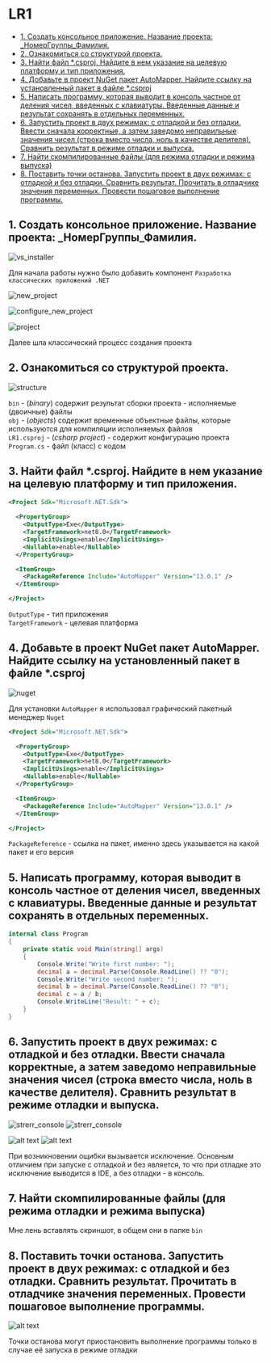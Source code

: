 # LR1

  - [1. Создать консольное приложение. Название проекта: \_НомерГруппы\_Фамилия.](#1-создать-консольное-приложение-название-проекта-_номергруппы_фамилия)
  - [2. Ознакомиться со структурой проекта.](#2-ознакомиться-со-структурой-проекта)
  - [3. Найти файл \*.csproj. Найдите в нем указание на целевую платформу и тип приложения.](#3-найти-файл-csproj-найдите-в-нем-указание-на-целевую-платформу-и-тип-приложения)
  - [4. Добавьте в проект NuGet пакет AutoMapper. Найдите ссылку на установленный пакет в файле \*.csproj](#4-добавьте-в-проект-nuget-пакет-automapper-найдите-ссылку-на-установленный-пакет-в-файле-csproj)
  - [5. Написать программу, которая выводит в консоль частное от деления чисел, введенных с клавиатуры. Введенные данные и результат сохранять в отдельных переменных.](#5-написать-программу-которая-выводит-в-консоль-частное-от-деления-чисел-введенных-с-клавиатуры-введенные-данные-и-результат-сохранять-в-отдельных-переменных)
  - [6. Запустить проект в двух режимах: с отладкой и без отладки. Ввести сначала корректные, а затем заведомо неправильные значения чисел (строка вместо числа, ноль в качестве делителя). Сравнить результат в режиме отладки и выпуска.](#6-запустить-проект-в-двух-режимах-с-отладкой-и-без-отладки-ввести-сначала-корректные-а-затем-заведомо-неправильные-значения-чисел-строка-вместо-числа-ноль-в-качестве-делителя-сравнить-результат-в-режиме-отладки-и-выпуска)
  - [7. Найти скомпилированные файлы (для режима отладки и режима выпуска)](#7-найти-скомпилированные-файлы-для-режима-отладки-и-режима-выпуска)
  - [8. Поставить точки останова. Запустить проект в двух режимах: с отладкой и без отладки. Сравнить результат. Прочитать в отладчике значения переменных. Провести пошаговое выполнение программы.](#8-поставить-точки-останова-запустить-проект-в-двух-режимах-с-отладкой-и-без-отладки-сравнить-результат-прочитать-в-отладчике-значения-переменных-провести-пошаговое-выполнение-программы)


## 1. Создать консольное приложение. Название проекта: _НомерГруппы_Фамилия.

![vs_installer](readme_src/img/vs_installer.png)

Для начала работы нужно было добавить компонент `Разработка классических приложений .NET`

![new_project](readme_src/img/new_project.png)

![configure_new_project](readme_src/img/configure_new_project.png)

![project](readme_src/img/project.png)

Далее шла классический процесс создания проекта 

## 2. Ознакомиться со структурой проекта.
![structure](readme_src/img/structure.png)

`bin` - (*binary*) содержит результат сборки проекта - исполняемые (двоичные) файлы <br>
`obj` - (*objects*) содержит временные объектные файлы, которые используются для компиляции исполняемых файлов <br>
`LR1.csproj` - (*csharp project*) - содержит конфигурацию проекта <br>
`Program.cs` - файл (класс) с кодом

## 3. Найти файл *.csproj. Найдите в нем указание на целевую платформу и тип приложения.

```xml
<Project Sdk="Microsoft.NET.Sdk">

  <PropertyGroup>
    <OutputType>Exe</OutputType>
    <TargetFramework>net8.0</TargetFramework>
    <ImplicitUsings>enable</ImplicitUsings>
    <Nullable>enable</Nullable>
  </PropertyGroup>

  <ItemGroup>
    <PackageReference Include="AutoMapper" Version="13.0.1" />
  </ItemGroup>

</Project>
```

`OutputType` - тип приложения <br>
`TargetFramework` - целевая платформа 

## 4. Добавьте в проект NuGet пакет AutoMapper. Найдите ссылку на установленный пакет в файле *.csproj

![nuget](readme_src/img/nuget.png)

Для установки `AutoMapper` я использовал графический пакетный менеджер `Nuget`

```xml
<Project Sdk="Microsoft.NET.Sdk">

  <PropertyGroup>
    <OutputType>Exe</OutputType>
    <TargetFramework>net8.0</TargetFramework>
    <ImplicitUsings>enable</ImplicitUsings>
    <Nullable>enable</Nullable>
  </PropertyGroup>

  <ItemGroup>
    <PackageReference Include="AutoMapper" Version="13.0.1" />
  </ItemGroup>

</Project>
```

`PackageReference` - ссылка на пакет, именно здесь указывается на какой пакет и его версия

## 5. Написать программу, которая выводит в консоль частное от деления чисел, введенных с клавиатуры. Введенные данные и результат сохранять в отдельных переменных.

```cs
internal class Program
{
	private static void Main(string[] args)
	{
		Console.Write("Write first number: ");
		decimal a = decimal.Parse(Console.ReadLine() ?? "0");
		Console.Write("Write second number: ");
		decimal b = decimal.Parse(Console.ReadLine() ?? "0");
		decimal c = a / b;
		Console.WriteLine("Result: " + c);
	}
}
```

## 6. Запустить проект в двух режимах: с отладкой и без отладки. Ввести сначала корректные, а затем заведомо неправильные значения чисел (строка вместо числа, ноль в качестве делителя). Сравнить результат в режиме отладки и выпуска.

![strerr_console](readme_src/img/strerr_console.png)
![strerr_console](readme_src/img/strerr_debugger.png)

![alt text](readme_src/img/zerodiverr_console.png)
![alt text](readme_src/img/zerodiverr_debugger.png)

При возникновении ощибки вызывается исключение. Основным отличием при запуске с отладкой и без является, то что при отладке это исключение выводится в IDE, а без отладки - в консоль.

## 7. Найти скомпилированные файлы (для режима отладки и режима выпуска)

Мне лень вставлять скриншот, в общем они в папке `bin`

## 8. Поставить точки останова. Запустить проект в двух режимах: с отладкой и без отладки. Сравнить результат. Прочитать в отладчике значения переменных. Провести пошаговое выполнение программы.

![alt text](readme_src/img/debugging.png)

Точки останова могут приостановить выполнение программы только в случае её запуска в режиме отладки